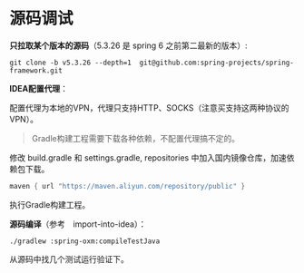 # 源码调试

**只拉取某个版本的源码**（5.3.26 是 spring 6 之前第二最新的版本）:

```shell sshellcript
git clone -b v5.3.26 --depth=1  git@github.com:spring-projects/spring-framework.git
```

**IDEA配置代理**：

配置代理为本地的VPN，代理只支持HTTP、SOCKS（注意买支持这两种协议的VPN）。

> Gradle构建工程需要下载各种依赖，不配置代理搞不定的。

修改 build.gradle 和 settings.gradle, repositories 中加入国内镜像仓库，加速依赖包下载。

```groovy
maven { url "https://maven.aliyun.com/repository/public" }
```

执行Gradle构建工程。

**源码编译**（参考　import-into-idea）：

```
./gradlew :spring-oxm:compileTestJava
```

从源码中找几个测试运行验证下。